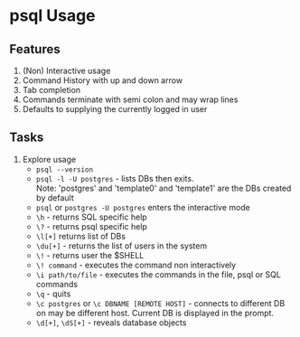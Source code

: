 # psql Usage

## Features

1. (Non) Interactive usage
2. Command History with up and down arrow
3.  Tab completion
4. Commands terminate with semi colon and may wrap lines
5. Defaults to supplying the currently logged in user

## Tasks

1. Explore usage
    * `psql --version`
    * `psql -l -U postgres` - lists DBs then exits.  
        Note: 'postgres' and 'template0' and 'template1' are the DBs created by default
    * `psql` or `postgres -U postgres` enters the interactive mode
    * `\h` - returns SQL specific help
    * `\?` - returns psql specific help
    * `\l[+]` returns list of DBs
    * `\du[+]` - returns the list of users in the system
    * `\!` - returns user the $SHELL
    * `\! command` - executes the command non interactively
    * `\i path/to/file` - executes the commands in the file, psql or SQL commands
    * `\q` - quits
    * `\c postgres` or `\c DBNAME [REMOTE HOST]` - connects to different DB on may be different host. Current DB is displayed in the prompt.
    * `\d[+]`, `\dS[+]` - reveals database objects 
